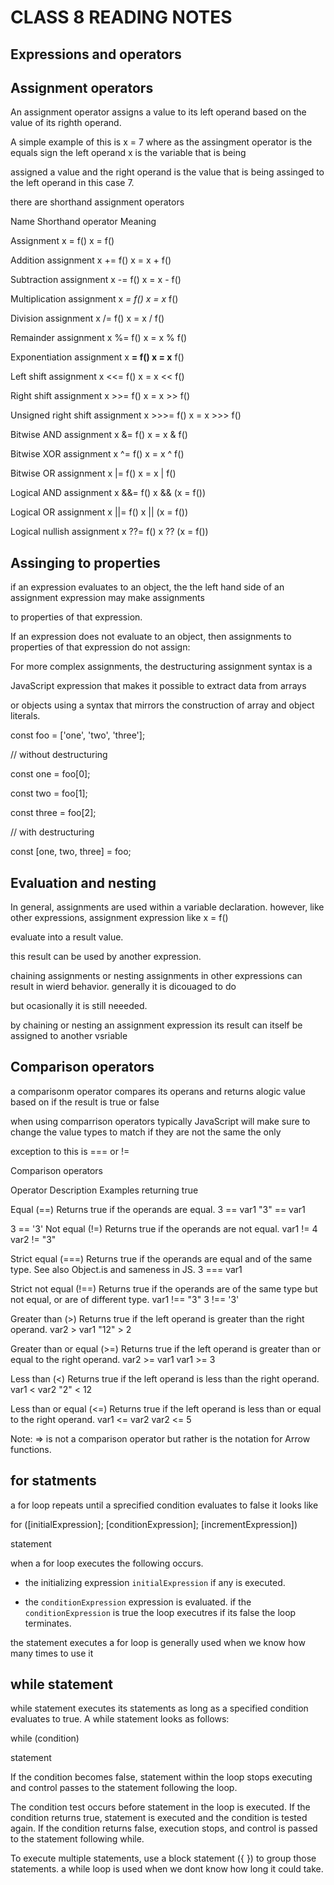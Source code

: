# CLASS 8 READING NOTES

## Expressions and operators

## Assignment operators

An assignment operator assigns a value to its left operand based on the value of its righth operand.

A simple example of this is x = 7 where as the assingment operator is the equals sign the left operand x is the variable that is being

assigned a value and the right operand is the value that is being assinged to the left operand in this case 7.

there are shorthand assignment operators

 Name      Shorthand operator Meaning

Assignment     x = f()   x = f()

Addition assignment   x += f()   x = x + f()
  
Subtraction assignment   x -= f()   x = x - f()

Multiplication assignment  x *= f()   x = x* f()

Division assignment   x /= f()   x = x / f()

Remainder assignment   x %= f()   x = x % f()

Exponentiation assignment  x **= f()   x = x** f()

Left shift assignment   x <<= f()   x = x << f()

Right shift assignment   x >>= f()   x = x >> f()

Unsigned right shift assignment x >>>= f()   x = x >>> f()

Bitwise AND assignment   x &= f()   x = x & f()

Bitwise XOR assignment   x ^= f()   x = x ^ f()

Bitwise OR assignment   x |= f()   x = x | f()

Logical AND assignment   x &&= f()   x && (x = f())

Logical OR assignment   x ||= f()   x || (x = f())

Logical nullish assignment  x ??= f()   x ?? (x = f())

## Assinging to properties

if an expression evaluates to an object, the the left hand side of an assignment expression may make assignments

to properties of that expression.

If an expression does not evaluate to an object, then assignments to properties of that expression do not assign:

For more complex assignments, the destructuring assignment syntax is a

JavaScript expression that makes it possible to extract data from arrays

 or objects using a syntax that mirrors the construction of array and object literals.

const foo = ['one', 'two', 'three'];

// without destructuring

const one   = foo[0];

const two   = foo[1];

const three = foo[2];

// with destructuring

const [one, two, three] = foo;

## Evaluation and nesting

In general, assignments are used within a variable declaration. however, like other expressions, assignment expression like x = f()

evaluate into a result value.

this result can be used by another expression.

chaining assignments or nesting assignments in other expressions can result in wierd behavior. generally it is dicouaged to do

but ocasionally it is still neeeded.

by chaining or nesting an assignment expression its result can itself be assigned to another vsriable

## Comparison operators

a comparisonm operator compares its operans and returns alogic value based on if the result is true or false

when using comparrison operators typically JavaScript will make sure to change the value types to match if they are not the same the only

exception to this is === or !=

Comparison operators

Operator    Description Examples   returning true

Equal (==)   Returns true if the operands are equal. 3 == var1
"3" == var1

3 == '3'
Not equal (!=) Returns true if the operands are not equal. var1 != 4
var2 != "3"

Strict equal (===) Returns true if the operands are equal and of the same type. See also Object.is and sameness in JS. 3 === var1

Strict not equal (!==) Returns true if the operands are of the same type but not equal, or are of different type. var1 !== "3"
3 !== '3'

Greater than (>) Returns true if the left operand is greater than the right operand. var2 > var1
"12" > 2

Greater than or equal (>=) Returns true if the left operand is greater than or equal to the right operand. var2 >= var1
var1 >= 3

Less than (<) Returns true if the left operand is less than the right operand. var1 < var2
"2" < 12

Less than or equal (<=) Returns true if the left operand is less than or equal to the right operand. var1 <= var2
var2 <= 5

Note: => is not a comparison operator but rather is the notation for Arrow functions.

## for statments

a for loop repeats until a sprecified condition evaluates to false it looks like

for ([initialExpression]; [conditionExpression]; [incrementExpression])

  statement

when a for loop executes the following occurs.

* the initializing expression `initialExpression` if any is executed.

* the `conditionExpression` expression is evaluated. if the `conditionExpression` is true the loop executres if its false the loop terminates.

the statement executes
a for loop is generally used when we know how many times to use it

## while statement

 while statement executes its statements as long as a specified condition evaluates to true. A while statement looks as follows:

while (condition)

  statement

If the condition becomes false, statement within the loop stops executing and control passes to the statement following the loop.

The condition test occurs before statement in the loop is executed. If the condition returns true, statement is executed and the condition is tested again. If the condition returns false, execution stops, and control is passed to the statement following while.

To execute multiple statements, use a block statement ({ }) to group those statements.
a while loop is used when we dont know how long it could take.
